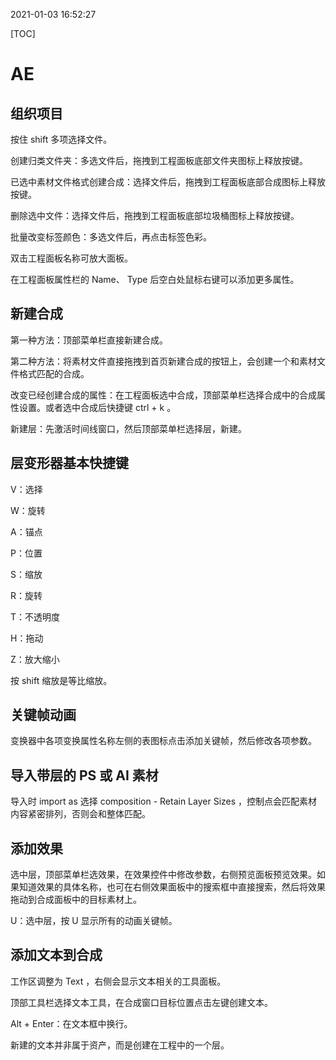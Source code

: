 2021-01-03 16:52:27

[TOC]



# AE

## 组织项目

按住 shift 多项选择文件。

创建归类文件夹：多选文件后，拖拽到工程面板底部文件夹图标上释放按键。

已选中素材文件格式创建合成：选择文件后，拖拽到工程面板底部合成图标上释放按键。

删除选中文件：选择文件后，拖拽到工程面板底部垃圾桶图标上释放按键。

批量改变标签颜色：多选文件后，再点击标签色彩。

双击工程面板名称可放大面板。

在工程面板属性栏的 Name、 Type 后空白处鼠标右键可以添加更多属性。

## 新建合成

第一种方法：顶部菜单栏直接新建合成。

第二种方法：将素材文件直接拖拽到首页新建合成的按钮上，会创建一个和素材文件格式匹配的合成。

改变已经创建合成的属性：在工程面板选中合成，顶部菜单栏选择合成中的合成属性设置。或者选中合成后快捷键 ctrl + k 。

新建层：先激活时间线窗口，然后顶部菜单栏选择层，新建。

## 层变形器基本快捷键

V：选择

W：旋转

A：锚点

P：位置

S：缩放

R：旋转

T：不透明度

H：拖动

Z：放大缩小

按 shift 缩放是等比缩放。

## 关键帧动画

变换器中各项变换属性名称左侧的表图标点击添加关键帧，然后修改各项参数。

## 导入带层的 PS 或 AI 素材

导入时 import as 选择 composition - Retain Layer Sizes ，控制点会匹配素材内容紧密排列，否则会和整体匹配。

## 添加效果

选中层，顶部菜单栏选效果，在效果控件中修改参数，右侧预览面板预览效果。如果知道效果的具体名称，也可在右侧效果面板中的搜索框中直接搜索，然后将效果拖动到合成面板中的目标素材上。

U：选中层，按 U 显示所有的动画关键帧。

## 添加文本到合成

工作区调整为 Text ，右侧会显示文本相关的工具面板。

顶部工具栏选择文本工具，在合成窗口目标位置点击左键创建文本。

Alt + Enter：在文本框中换行。

新建的文本并非属于资产，而是创建在工程中的一个层。

